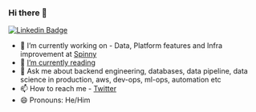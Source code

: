 ### Hi there 👋

[![Linkedin Badge](https://img.shields.io/badge/linkedin-%230077B5.svg?style=for-the-badge&logo=linkedin&logoColor=white)](https://www.linkedin.com/in/singhksandeep25/)

- 🔭 I’m currently working on - Data, Platform features and Infra improvement at [Spinny](https://spinny.com) 
- 🌱 [I’m currently reading](https://singhsandeep.notion.site/What-I-am-reading-Sandeep-70e56937090b4301a1d0b5906e795240)
- 💬 Ask me about backend engineering, databases, data pipeline, data science in production, aws, dev-ops, ml-ops, automation etc 
- 📫 How to reach me - [Twitter](https://twitter.com/bettersandeep)
- 😄 Pronouns: He/Him

<!--
**singhksandeep25/singhksandeep25** is a ✨ _special_ ✨ repository because its `README.md` (this file) appears on your GitHub profile.

Here are some ideas to get you started:

- 🔭 I’m currently working on ...
- 🌱 I’m currently learning ...
- 👯 I’m looking to collaborate on ...
- 🤔 I’m looking for help with ...
- 💬 Ask me about ...
- 📫 How to reach me: ...
- 😄 Pronouns: ...
- ⚡ Fun fact: ...
-->
